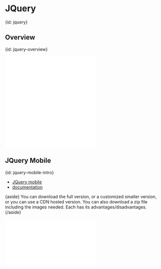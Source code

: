# JQuery
{id: jquery}


## Overview
{id: jquery-overview}

![](examples/jquery/jquery.html)
![](examples/jquery/jq.js)


## JQuery Mobile
{id: jquery-mobile-intro}

* [JQuery mobile](http://jquerymobile.com/)
* [documentation](http://jquerymobile.com/demos/)

{aside}
You can download the full version, or a customized smaller version, or you can use a CDN hosted version.
You can also download a zip file including the images needed.
Each has its advantages/disadvantages.
{/aside}

![](examples/jquery/mobile.html)




